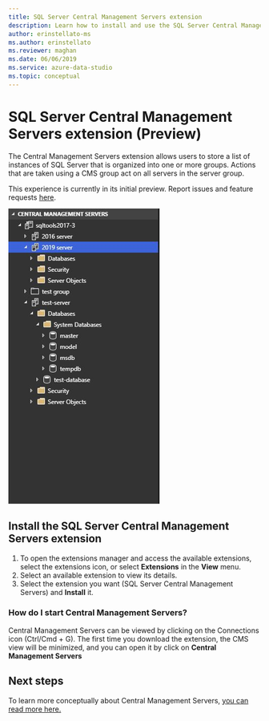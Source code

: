 ```yaml
---
title: SQL Server Central Management Servers extension
description: Learn how to install and use the SQL Server Central Management Servers extension. An extension for grouping servers and applying actions to the group.
author: erinstellato-ms
ms.author: erinstellato
ms.reviewer: maghan
ms.date: 06/06/2019
ms.service: azure-data-studio
ms.topic: conceptual
---
```


# SQL Server Central Management Servers extension (Preview)

The Central Management Servers extension allows users to store a list of instances of SQL Server that is organized into one or more groups. Actions that are taken using a CMS group act on all servers in the server group.

This experience is currently in its initial preview. Report issues and feature requests [here](https://github.com/microsoft/azuredatastudio/issues).

![CMS extension](media/sql-server-cms-extension/cms-list.png)

## Install the SQL Server Central Management Servers extension

1. To open the extensions manager and access the available extensions, select the extensions icon, or select **Extensions** in the **View** menu.
2. Select an available extension to view its details.
3. Select the extension you want (SQL Server Central Management Servers) and **Install** it.

### How do I start Central Management Servers?

 Central Management Servers can be viewed by clicking on the Connections icon (Ctrl/Cmd + G). The first time you download the extension, the CMS view will be minimized, and you can open it by click on **Central Management Servers**

## Next steps

To learn more conceptually about Central Management Servers, [you can read more here.](/sql/ssms/register-servers/create-a-central-management-server-and-server-group)
